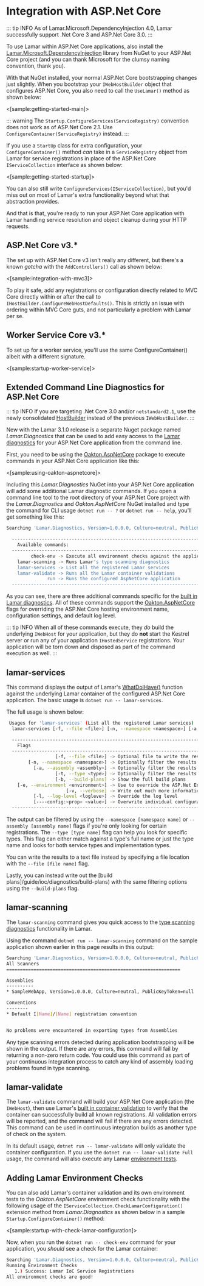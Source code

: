 # Integration with ASP.Net Core

::: tip INFO
As of Lamar.Microsoft.DependencyInjection 4.0, Lamar successfully support .Net Core 3 and ASP.Net Core 3.0.
:::

To use Lamar within ASP.Net Core applications, also install the [Lamar.Microsoft.DependencyInjection](https://www.nuget.org/packages/Lamar.Microsoft.DependencyInjection/) library from NuGet to your ASP.Net Core project (and you can thank Microsoft for the clumsy naming convention, thank you).

With that NuGet installed, your normal ASP.Net Core bootstrapping changes just slightly. When you bootstrap your `IWebHostBuilder` object
that configures ASP.Net Core, you also need to call the `UseLamar()` method as shown below:

<[sample:getting-started-main]>

::: warning
The `Startup.ConfigureServices(ServiceRegistry)` convention does not work as of ASP.Net Core 2.1. Use `ConfigureContainer(ServiceRegistry)` instead.
:::

If you use a `StartUp` class for extra configuration, your `ConfigureContainer()` method *can* take in a `ServiceRegistry` object from Lamar for service registrations in place of the ASP.Net Core `IServiceCollection` interface as shown below:

<[sample:getting-started-startup]>

You can also still write `ConfigureServices(IServiceCollection)`, but you'd miss out on most of Lamar's extra functionality beyond what that abstraction
provides.

And that is that, you're ready to run your ASP.Net Core application with Lamar handling service resolution and object cleanup during your
HTTP requests.

## ASP&period;Net Core v3.*

The set up with ASP.Net Core v3 isn't really any different, but there's a known *gotcha* with the `AddControllers()` call as shown below:

<[sample:integration-with-mvc3]>

To play it safe, add any registrations or configuration directly related to MVC Core directly within or after the call to `IHostBuilder.ConfigureWebHostDefaults()`. This is strictly an issue with ordering within MVC Core guts, and not particularly a problem with Lamar per se.

## Worker Service Core v3.*

To set up for a worker service, you'll use the same ConfigureContainer() albeit with a different signature.

<[sample:startup-worker-service]>

## Extended Command Line Diagnostics for ASP.Net Core

::: tip INFO
If you are targeting .Net Core 3.0 and/or `netstandard2.1`, use the newly consolidated [HostBuilder](https://docs.microsoft.com/en-us/aspnet/core/fundamentals/host/generic-host?view=aspnetcore-3.0) instead of the previous `IWebHostBuilder`.
:::

New with the Lamar 3.1.0 release is a separate Nuget package named *Lamar.Diagnostics* that can be used to add easy access to the [Lamar diagnostics](/guide/ioc/diagnostics/) for your ASP.Net Core application from the command line.

First, you need to be using the [Oakton.AspNetCore](https://jasperfx.github.io/oakton/documentation/aspnetcore/) package to execute commands in your ASP.Net Core application like this:

<[sample:using-oakton-aspnetcore]>

Including this *Lamar.Diagnostics* NuGet into your ASP.Net Core application will add some additional Lamar diagnostic commands. If you open a command line tool to the root directory of your ASP.Net Core project
with the *Lamar.Diagnostics* and *Oakton.AspNetCore* NuGet installed and type the command for CLI usage `dotnet run -- ?` or `dotnet run -- help`, you'll get something like this:

```bash
Searching 'Lamar.Diagnostics, Version=1.0.0.0, Culture=neutral, PublicKeyToken=null' for commands

  -----------------------------------------------------------------------------------
    Available commands:
  -----------------------------------------------------------------------------------
         check-env -> Execute all environment checks against the application
    lamar-scanning -> Runs Lamar's type scanning diagnostics
    lamar-services -> List all the registered Lamar services
    lamar-validate -> Runs all the Lamar container validations
               run -> Runs the configured AspNetCore application
  -----------------------------------------------------------------------------------
```

As you can see, there are three additional commands specific for the [built in Lamar diagnostics](/guide/ioc/diagnostics/). All of these commands support the [Oakton.AspNetCore](https://jasperfx.github.io/oakton/documentation/aspnetcore/) flags for overriding the ASP.Net Core hosting environment name, configuration settings, and default log level.

::: tip INFO
When all of these commands execute, they *do* build the underlying `IWebHost` for your application, but they do **not** start the Kestrel server or run any of your application `IHostedService` registrations. Your application will be
torn down and disposed as part of the command execution as well.
:::

## lamar-services

  This command displays the output of Lamar's [WhatDoIHave()](/guide/ioc/diagnostics/what-do-i-have) function against the underlying Lamar container of the configured ASP.Net Core application. The basic usage is `dotnet run -- lamar-services`.

The full usage is shown below:

```bash
 Usages for 'lamar-services' (List all the registered Lamar services)
  lamar-services [-f, --file <file>] [-n, --namespace <namespace>] [-a, --assembly <assembly>] [-t, --type <type>] [-b, --build-plans] [-e, --environment <environment>] [-v, --verbose] [-l, --log-level <logleve>] [----config:<prop> <value>]

  ----------------------------------------------------------------------------------------------------------------------------------------
    Flags
  ----------------------------------------------------------------------------------------------------------------------------------------
                  [-f, --file <file>] -> Optional file to write the results
        [-n, --namespace <namespace>] -> Optionally filter the results to only types in this namespace
          [-a, --assembly <assembly>] -> Optionally filter the results to only types in this assembly
                  [-t, --type <type>] -> Optionally filter the results to only this named type. Can be either a type name or a full name
                  [-b, --build-plans] -> Show the full build plans
    [-e, --environment <environment>] -> Use to override the ASP.Net Environment name
                      [-v, --verbose] -> Write out much more information at startup and enables console logging
          [-l, --log-level <logleve>] -> Override the log level
          [----config:<prop> <value>] -> Overwrite individual configuration items
  ----------------------------------------------------------------------------------------------------------------------------------------
```

The output can be filtered by using the `--namespace [namespace name]` or `--assembly [assembly name]` flags if you're only looking for certain registrations.
The `--type [type name]` flag can help you look for specific types. This flag can either match against a type's full name or just the type name and looks for both service types and implementation types.

You can write the results to a text file instead by specifying a file location with the `--file [file name]` flag.

Lastly, you can instead write out the [build plans]/guide/ioc/diagnostics/build-plans) with the same filtering options using the `--build-plans` flag.

## lamar-scanning

The `lamar-scanning` command gives you quick access to the [type scanning diagnostics](/guide/ioc/diagnostics/type-scanning) functionality in Lamar.

Using the command `dotnet run -- lamar-scanning` command on the sample application shown earlier in this page results in this output:

```bash
Searching 'Lamar.Diagnostics, Version=1.0.0.0, Culture=neutral, PublicKeyToken=null' for commands
All Scanners
================================================================

Assemblies
----------
* SampleWebApp, Version=1.0.0.0, Culture=neutral, PublicKeyToken=null

Conventions
--------
* Default I[Name]/[Name] registration convention


No problems were encountered in exporting types from Assemblies
```

Any type scanning errors detected during application bootstrapping will be shown in the output. If there are any errors, this command will fail by returning a non-zero
return code. You could use this command as part of your continuous integration process to catch any kind of assembly loading problems found in type scanning.

## lamar-validate

The `lamar-validate` command will build your ASP.Net Core application (the `IWebHost`), then use Lamar's [built in container validation](/guide/ioc/diagnostics/validating-container-configuration) to verify
that the container can successfully build all known registrations. All validation errors will be reported, and the command will fail if there are any errors detected. This command can be used in continuous integration builds as another type of check on the system.

In its default usage, `dotnet run -- lamar-validate` will only validate the container configuration. If you use the `dotnet run -- lamar-validate Full` usage, the command will also execute any Lamar [environment tests](/guide/ioc/diagnostics/environment-tests).

## Adding Lamar Environment Checks

You can also add Lamar's container validation and its own environment tests to the *Oakton.AspNetCore* environment check functionality with the following usage of the `IServiceCollection.CheckLamarConfiguration()` extension method from *Lamar.Diagnostics* as shown below
in a sample `Startup.ConfigureContainer()` method:

<[sample:startup-with-check-lamar-configuration]>

Now, when you run the `dotnet run -- check-env` command for your application, you *should* see a check for the Lamar container:

```bash
Searching 'Lamar.Diagnostics, Version=1.0.0.0, Culture=neutral, PublicKeyToken=null' for commands
Running Environment Checks
   1.) Success: Lamar IoC Service Registrations
All environment checks are good!

```
